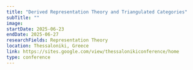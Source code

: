 ```yaml
---
title: "Derived Representation Theory and Triangulated Categories"
subTitle: ""
image:
startDate: 2025-06-23
endDate: 2025-06-27
researchFields: Representation Theory
location: Thessaloniki, Greece
link: https://sites.google.com/view/thessalonikiconference/home
type: conference
---
```

